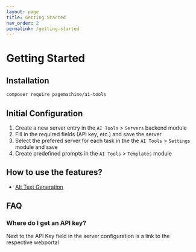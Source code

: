 ```yaml
---
layout: page
title: Getting Started
nav_order: 2
permalink: /getting-started
---
```


# Getting Started

## Installation

```bash
composer require pagemachine/ai-tools
```

## Initial Configuration

1. Create a new server entry in the `AI Tools` > `Servers` backend module
1. Fill in the required fields (API key, etc.) and save the server
1. Select the prefered server for each task in the the `AI Tools` > `Settings` module and save
1. Create predefined prompts in the `AI Tools` > `Templates` module

## How to use the features?
* [Alt Text Generation](alt-text-generation.md)

## FAQ

### Where do I get an API key?
Next to the API Key field in the server configuration is a link to the respective webportal